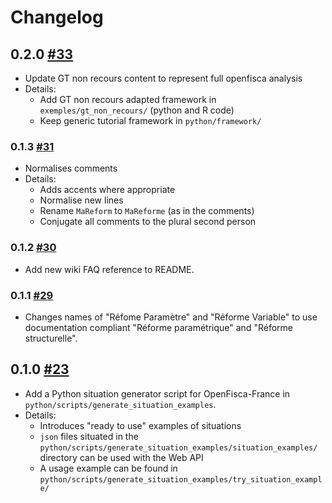 # Changelog

## 0.2.0 [#33](https://github.com/openfisca/tutorial/pull/33)

* Update GT non recours content to represent full openfisca analysis
* Details:
  - Add GT non recours adapted framework in `exemples/gt_non_recours/` (python and R code)
  - Keep generic tutorial framework in `python/framework/`

### 0.1.3 [#31](https://github.com/openfisca/tutorial/pull/31)

* Normalises comments
* Details:
  - Adds accents where appropriate
  - Normalise new lines
  - Rename `MaReform` to `MaReforme` (as in the comments)
  - Conjugate all comments to the plural second person

### 0.1.2 [#30](https://github.com/openfisca/tutorial/pull/30)

* Add new wiki FAQ reference to README.

### 0.1.1 [#29](https://github.com/openfisca/tutorial/pull/29)

* Changes names of "Réfome Paramètre" and "Réforme Variable" to use documentation compliant "Réforme paramétrique" and "Réforme structurelle".

## 0.1.0 [#23](https://github.com/openfisca/tutorial/pull/23)

* Add a Python situation generator script for OpenFisca-France in `python/scripts/generate_situation_examples`.
* Details:
  - Introduces "ready to use" examples of situations
  - `json` files situated in the `python/scripts/generate_situation_examples/situation_examples/` directory can be used with the Web API
  - A usage example can be found in `python/scripts/generate_situation_examples/try_situation_example/`
